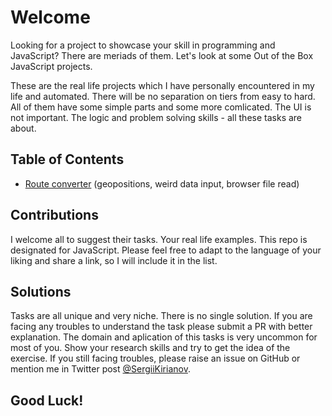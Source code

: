 # Welcome

Looking for a project to showcase your skill in programming and JavaScript? There are meriads of them.
Let's look at some Out of the Box JavaScript projects. 

These are the real life projects which I have personally encountered in my life and automated. There will be no separation on tiers from easy to hard. All of them have some simple parts and some more comlicated. The UI is not important. The logic and problem solving skills - all these tasks are about. 

## Table of Contents

- [Route converter](./task1-route_converter/) (geopositions, weird data input, browser file read)


## Contributions

I welcome all to suggest their tasks. Your real life examples. This repo is designated for JavaScript. Please feel free to adapt to the language of your liking and share a link, so I will include it in the list. 

## Solutions

Tasks are all unique and very niche. There is no single solution. If you are facing any troubles to understand the task please submit a PR with better explanation. 
The domain and aplication of this tasks is very uncommon for most of you. Show your research skills and try to get the idea of the exercise. If you still facing troubles, please raise an issue on GitHub or mention me in Twitter post [@SergiiKirianov](https://twitter.com/SergiiKirianov).

## Good Luck!